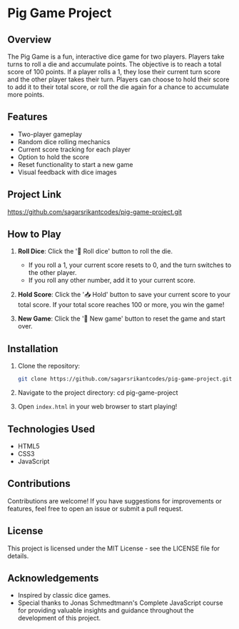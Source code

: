 # Pig Game Project

## Overview

The Pig Game is a fun, interactive dice game for two players. Players take turns to roll a die and accumulate points. The objective is to reach a total score of 100 points. If a player rolls a 1, they lose their current turn score and the other player takes their turn. Players can choose to hold their score to add it to their total score, or roll the die again for a chance to accumulate more points.

## Features

- Two-player gameplay
- Random dice rolling mechanics
- Current score tracking for each player
- Option to hold the score
- Reset functionality to start a new game
- Visual feedback with dice images

## Project Link
https://github.com/sagarsrikantcodes/pig-game-project.git

## How to Play

1. **Roll Dice**: Click the '🎲 Roll dice' button to roll the die.
   - If you roll a 1, your current score resets to 0, and the turn switches to the other player.
   - If you roll any other number, add it to your current score.

2. **Hold Score**: Click the '📥 Hold' button to save your current score to your total score. If your total score reaches 100 or more, you win the game!

3. **New Game**: Click the '🔄 New game' button to reset the game and start over.

## Installation

1. Clone the repository:
   ```bash
   git clone https://github.com/sagarsrikantcodes/pig-game-project.git


2. Navigate to the project directory:
cd pig-game-project

3. Open `index.html` in your web browser to start playing!

## Technologies Used
- HTML5
- CSS3
- JavaScript

## Contributions
Contributions are welcome! If you have suggestions for improvements or features,
 feel free to open an issue or submit a pull request.

## License
This project is licensed under the MIT License - see the LICENSE file for 
details.

## Acknowledgements
- Inspired by classic dice games.
- Special thanks to Jonas Schmedtmann's Complete JavaScript course for
  providing valuable insights and guidance throughout the development of this
  project.



